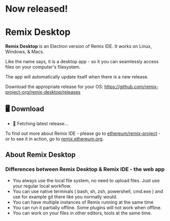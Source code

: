 # Now released!

# Remix Desktop

**Remix Desktop** is an Electron version of Remix IDE.  It works on Linux, Windows, & Macs.

Like the name says, it is a desktop app - so it you can seamlessly access files on your computer's filesystem.  

The app will automatically update itself when there is a new release.

Download the appropriate release for your OS: https://github.com/remix-project-org/remix-desktop/releases

## 🖥️ Download

<!-- DOWNLOAD_LINKS_START -->
* 🔄 Fetching latest release...
<!-- DOWNLOAD_LINKS_END -->

To find out more about Remix IDE - please go to [ethereum/remix-project](https://github.com/ethereum/remix-project) - or to see it in action, go to [remix.ethereum.org](https://remix.ethereum.org).

## About Remix Desktop

### Differences between Remix Desktop & Remix IDE - the web app

- You always use the local file system, no need to upload files. Just use your regular local workflow.
- You can use native terminals ( bash, sh, zsh, powershell, cmd.exe ) and use for example git there like you normally would.
- You can have multiple instances of Remix running at the same time
- You can run it partially offline. Some plugins will not work when offline.
- You can work on your files in other editors, tools at the same time.


